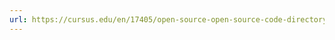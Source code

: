 ```yaml
---
url: https://cursus.edu/en/17405/open-source-open-source-code-directory-of-reference-and-training-sites
---
```

